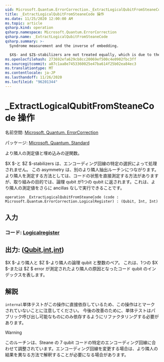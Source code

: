 ```yaml
---
uid: Microsoft.Quantum.ErrorCorrection._ExtractLogicalQubitFromSteaneCode
title: _ExtractLogicalQubitFromSteaneCode 操作
ms.date: 11/25/2020 12:00:00 AM
ms.topic: article
qsharp.kind: operation
qsharp.namespace: Microsoft.Quantum.ErrorCorrection
qsharp.name: _ExtractLogicalQubitFromSteaneCode
qsharp.summary: >-
  Syndrome measurement and the inverse of embedding.

  $X$- and $Z$-stabilizers are not treated equally, which is due to the particular choice of the encoding circuit. This asymmetry leads to a different syndrome extraction routine. One could measure the syndrome by measuring multi-qubit Pauli operator directly on the code state, but for the distillation purpose the logical qubit is returned into a single qubit, in course of which the syndrome measurements can be done without further ancillas.
ms.openlocfilehash: 273692efa629cb8cc20069ef500c4e0902fbc3ff
ms.sourcegitcommit: a87c1aa8e7453360025e47ba614f25b02ea84ec3
ms.translationtype: MT
ms.contentlocale: ja-JP
ms.lasthandoff: 11/26/2020
ms.locfileid: "96201344"
---
```

# <a name="_extractlogicalqubitfromsteanecode-operation"></a>_ExtractLogicalQubitFromSteaneCode 操作

名前空間: [Microsoft. Quantum. ErrorCorrection](xref:Microsoft.Quantum.ErrorCorrection)

パッケージ: [Microsoft. Quantum. Standard](https://nuget.org/packages/Microsoft.Quantum.Standard)


より隣人の測定値と埋め込みの逆関数。

$X $-と $Z $-stabilizers は、エンコーディング回線の特定の選択によって処理されません。
この asymmetry は、別のより隣人抽出ルーチンにつながります。
より隣人を測定する方法としては、コードの状態を直接測定する方法がありますが、取り組みの目的では、論理 qubit が1つの qubit に返されます。これは、より隣人の測定値をさらに ancillas なしで実行できることです。

```qsharp
operation _ExtractLogicalQubitFromSteaneCode (code : Microsoft.Quantum.ErrorCorrection.LogicalRegister) : (Qubit, Int, Int)
```


## <a name="input"></a>入力

### <a name="code--logicalregister"></a>コード: [Logicalregister](xref:Microsoft.Quantum.ErrorCorrection.LogicalRegister)





## <a name="output--qubitintint"></a>出力: ([Qubit](xref:microsoft.quantum.lang-ref.qubit),[int](xref:microsoft.quantum.lang-ref.int),[int](xref:microsoft.quantum.lang-ref.int))

$X $-より隣人と $Z $-より隣人の論理 qubit と整数のペア。
これは、1つの $X $-または $Z $ error が測定されたより隣人の原因となったコード qubit のインデックスを表します。

## <a name="remarks"></a>解説

`internal`単体テストがこの操作に直接依存しているため、この操作はとマークされていないことに注意してください。 今後の改善のために、単体テストはパブリック呼び出し可能なものにのみ依存するようにリファクタリングする必要があります。

> [!WARNING]
> このルーチンは、Steane の 7 qubit コードの特定のエンコーディング回線に合わせて調整されています。エンコーディング回線を変更する場合は、より隣人の結果を異なる方法で解釈することが必要になる場合があります。